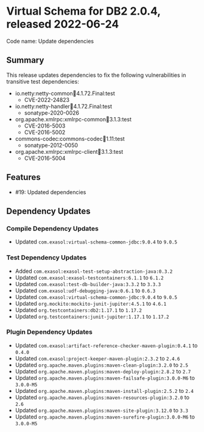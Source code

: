 # Virtual Schema for DB2 2.0.4, released 2022-06-24

Code name: Update dependencies

## Summary

This release updates dependencies to fix the following vulnerabilities in transitive test dependencies:

* io.netty:netty-common:jar:4.1.72.Final:test
  * CVE-2022-24823
* io.netty:netty-handler:jar:4.1.72.Final:test
  * sonatype-2020-0026
* org.apache.xmlrpc:xmlrpc-common:jar:3.1.3:test
  * CVE-2016-5003
  * CVE-2016-5002
* commons-codec:commons-codec:jar:1.11:test
  * sonatype-2012-0050
* org.apache.xmlrpc:xmlrpc-client:jar:3.1.3:test
  * CVE-2016-5004

## Features

* #19: Updated dependencies

## Dependency Updates

### Compile Dependency Updates

* Updated `com.exasol:virtual-schema-common-jdbc:9.0.4` to `9.0.5`

### Test Dependency Updates

* Added `com.exasol:exasol-test-setup-abstraction-java:0.3.2`
* Updated `com.exasol:exasol-testcontainers:6.1.1` to `6.1.2`
* Updated `com.exasol:test-db-builder-java:3.3.2` to `3.3.3`
* Updated `com.exasol:udf-debugging-java:0.6.1` to `0.6.3`
* Updated `com.exasol:virtual-schema-common-jdbc:9.0.4` to `9.0.5`
* Updated `org.mockito:mockito-junit-jupiter:4.5.1` to `4.6.1`
* Updated `org.testcontainers:db2:1.17.1` to `1.17.2`
* Updated `org.testcontainers:junit-jupiter:1.17.1` to `1.17.2`

### Plugin Dependency Updates

* Updated `com.exasol:artifact-reference-checker-maven-plugin:0.4.1` to `0.4.0`
* Updated `com.exasol:project-keeper-maven-plugin:2.3.2` to `2.4.6`
* Updated `org.apache.maven.plugins:maven-clean-plugin:3.2.0` to `2.5`
* Updated `org.apache.maven.plugins:maven-deploy-plugin:2.8.2` to `2.7`
* Updated `org.apache.maven.plugins:maven-failsafe-plugin:3.0.0-M6` to `3.0.0-M5`
* Updated `org.apache.maven.plugins:maven-install-plugin:2.5.2` to `2.4`
* Updated `org.apache.maven.plugins:maven-resources-plugin:3.2.0` to `2.6`
* Updated `org.apache.maven.plugins:maven-site-plugin:3.12.0` to `3.3`
* Updated `org.apache.maven.plugins:maven-surefire-plugin:3.0.0-M6` to `3.0.0-M5`
